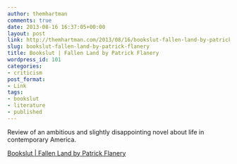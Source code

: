 ```yaml
---
author: themhartman
comments: true
date: 2013-08-16 16:37:05+00:00
layout: post
link: http://themhartman.com/2013/08/16/bookslut-fallen-land-by-patrick-flanery/
slug: bookslut-fallen-land-by-patrick-flanery
title: Bookslut | Fallen Land by Patrick Flanery
wordpress_id: 101
categories:
- criticism
post_format:
- Link
tags:
- bookslut
- literature
- published
---
```


Review of an ambitious and slightly disappointing novel about life in contemporary America.

[Bookslut | Fallen Land by Patrick Flanery](http://www.bookslut.com/fiction/2013_08_020232.php)
